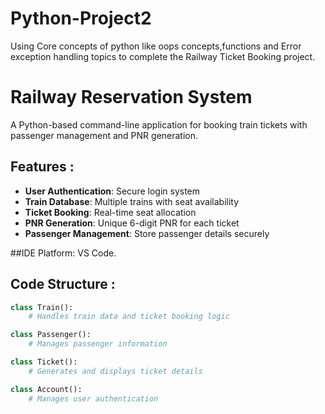# Python-Project2
Using Core concepts of python like oops concepts,functions and Error exception handling topics to complete the Railway Ticket Booking project.
# Railway Reservation System 

A Python-based command-line application for booking train tickets with passenger management and PNR generation.

## Features :
- **User Authentication**: Secure login system
- **Train Database**: Multiple trains with seat availability
- **Ticket Booking**: Real-time seat allocation
- **PNR Generation**: Unique 6-digit PNR for each ticket
- **Passenger Management**: Store passenger details securely

##IDE Platform:
    VS Code.
## Code Structure :
```python
class Train():
    # Handles train data and ticket booking logic

class Passenger():
    # Manages passenger information

class Ticket():
    # Generates and displays ticket details

class Account():
    # Manages user authentication
